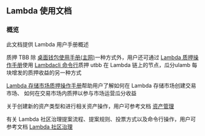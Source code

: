 ## Lambda 使用文档 

### 概览 

此文档提供 Lambda 用户手册概述 

质押 TBB 除 [桌面钱包使用手册(主网)](http://docs.lambda.im/Lambda-Wallet-Guide/)一种方式外，用户还可通过 [Lambda 质押操作手册](http://docs.lambdastorage.com/Delegate-Operation-Guide/)使用 [Lambdacli 命令行](http://docs.lambdastorage.com/lambdacli/)质押 utbb 在 Lambda 链上的节点，瓜分ulamb 每块增发的质押收益的另一种方式 

[Lambda 存储市场质押操作手册](http://docs.lambdastorage.com/Market-Delegate-Operation-Guide/)帮助用户了解如何在 Lambda 存储市场创建交易市场、 如何在交易市场内质押以参与市场运营瓜分收益 

关于创建新的资产类型和进行相关资产操作，用户可参考文档 [资产管理](http://docs.lambdastorage.com/Asset-Manage-Guide/)

有关 Lambda 社区治理提案流程、提案规则、投票方式以及命令行操作，用户可参考文档 [Lambda 社区治理](http://docs.lambdastorage.com/governance/)
